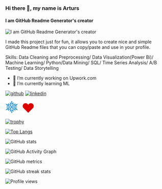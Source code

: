 ### Hi there 👋, my name is Arturs
#### I am GitHub Readme Generator's creator
![I am GitHub Readme Generator's creator](https://media.licdn.com/dms/image/D5616AQHV8BvFPAMUPQ/profile-displaybackgroundimage-shrink_350_1400/0/1697987276867?e=1703721600&v=beta&t=jMUOc9gta-M99u_jzi1nxCOE5S7Sxb-G1FRMUOyi2cM)

I made this project just for fun, it allows you to create nice and simple GitHub Readme files that you can copy/paste and use in your profile.

Skills: Data Cleaning and Preprocessing/ Data Visualization(Power Bi)/ Machine Learning/ Python/Data Mining/ SQL/ Time Series Analysis/ A/B Testing/ Data Storytelling

- 🔭 I’m currently working on Upwork.com 
- 🌱 I’m currently learning ML 


[<img src='https://cdn.jsdelivr.net/npm/simple-icons@3.0.1/icons/github.svg' alt='github' height='40'>](https://github.com/ArafatSihab)  [<img src='https://cdn.jsdelivr.net/npm/simple-icons@3.0.1/icons/linkedin.svg' alt='linkedin' height='40'>](https://www.linkedin.com/in/arafat-hosen/)  

<a href='https://archiveprogram.github.com/'><img src='https://raw.githubusercontent.com/acervenky/animated-github-badges/master/assets/acbadge.gif' width='40' height='40'></a> <a href='https://docs.github.com/en/github/supporting-the-open-source-community-with-github-sponsors'><img src='https://raw.githubusercontent.com/acervenky/animated-github-badges/master/assets/sponsorbadge.gif' width='35' height='35'></a> 

[![trophy](https://github-profile-trophy.vercel.app/?username=ArafatSihab)](https://github.com/ryo-ma/github-profile-trophy)

[![Top Langs](https://github-readme-stats.vercel.app/api/top-langs/?username=ArafatSihab)](https://github.com/anuraghazra/github-readme-stats)

![GitHub stats](https://github-readme-stats.vercel.app/api?username=ArafatSihab&show_icons=true)  

![GitHub Activity Graph](https://activity-graph.herokuapp.com/graph?username=ArafatSihab)  

![GitHub metrics](https://metrics.lecoq.io/ArafatSihab)  

![GitHub streak stats](https://streak-stats.demolab.com/?user=ArafatSihab)  

![Profile views](https://gpvc.arturio.dev/ArafatSihab)  
